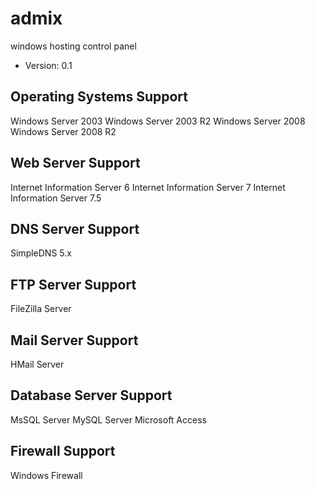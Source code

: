 # admix
windows hosting control panel

* Version: 0.1

## Operating Systems Support
Windows Server 2003
Windows Server 2003 R2 
Windows Server 2008 
Windows Server 2008 R2 


## Web Server Support
Internet Information Server 6
Internet Information Server 7
Internet Information Server 7.5


## DNS Server Support
SimpleDNS 5.x


## FTP Server Support
FileZilla Server


## Mail Server Support
HMail Server


## Database Server Support
MsSQL Server
MySQL Server
Microsoft Access


## Firewall Support
Windows Firewall
